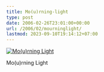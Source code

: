 ```yaml
---
title: Mo(u)rning-light
type: post
date: 2006-02-26T23:01:00+00:00
url: /2006/02/mourninglight/
lastmod: 2023-09-10T19:14:12+07:00
---
```

<div class="flickr">
  <a href="http://www.flickr.com/photos/schreibblogade/105086203/" title="Mo(u)rning Light"><img src="//static.flickr.com/36/105086203_910a831f85.jpg" alt="Mo(u)rning Light" /></a></p>

  <p>
    Mo(u)rning Light
  </p>
</div>
